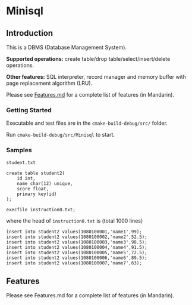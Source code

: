# Minisql

## Introduction

This is a DBMS (Database Management System).

**Supported operations:** create table/drop table/select/insert/delete operations. 

**Other features:** SQL interpreter, record manager and memory buffer with page replacement algorithm (LRU).

Please see [Features.md](./Features.md) for a complete list of features (in Mandarin).

### Getting Started

Executable and test files are in the `cmake-build-debug/src/` folder.

Run `cmake-build-debug/src/Minisql` to start.

### Samples

`student.txt`

```mysql
create table student2(
	id int,
	name char(12) unique,
	score float,
	primary key(id) 
);

execfile instruction0.txt;
```

where the head of `instruction0.txt` is (total 1000 lines)

```mysql
insert into student2 values(1080100001,'name1',99);
insert into student2 values(1080100002,'name2',52.5);
insert into student2 values(1080100003,'name3',98.5);
insert into student2 values(1080100004,'name4',91.5);
insert into student2 values(1080100005,'name5',72.5);
insert into student2 values(1080100006,'name6',89.5);
insert into student2 values(1080100007,'name7',63);
```

## Features
Please see Features.md for a complete list of features (in Mandarin).
